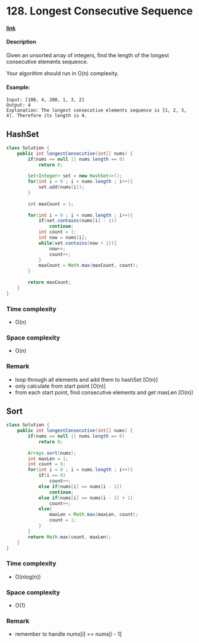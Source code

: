 # 128. Longest Consecutive Sequence

#### [link](https://leetcode.com/problems/longest-consecutive-sequence/)

#### Description
Given an unsorted array of integers, find the length of the longest consecutive elements sequence.

Your algorithm should run in O(n) complexity.

#### Example:
```
Input: [100, 4, 200, 1, 3, 2]
Output: 4
Explanation: The longest consecutive elements sequence is [1, 2, 3, 4]. Therefore its length is 4.
```

## HashSet
```java
class Solution {
    public int longestConsecutive(int[] nums) {
        if(nums == null || nums.length == 0)
            return 0;
        
        Set<Integer> set = new HashSet<>(); 
        for(int i = 0 ; i < nums.length ; i++){
            set.add(nums[i]);
        }
        
        int maxCount = 1;
        
        for(int i = 0 ; i < nums.length ; i++){
            if(set.contains(nums[i] - 1))
                continue;
            int count = 1;
            int now = nums[i];
            while(set.contains(now + 1)){
                now++;
                count++;
            }
            maxCount = Math.max(maxCount, count);
        }
        
        return maxCount;
    }
}
```
### Time complexity
* O(n)
### Space complexity
* O(n)
### Remark
* loop through all elements and add them to hashSet [O(n)]
* only calculate from start point [O(n)]
* from each start point, find consecutive elements and get maxLen [O(n)]

## Sort
```java
class Solution {
    public int longestConsecutive(int[] nums) {
        if(nums == null || nums.length == 0)
            return 0;
        
        Arrays.sort(nums);
        int maxLen = 1;
        int count = 0;
        for(int i = 0 ; i < nums.length ; i++){
            if(i == 0)
                count++;
            else if(nums[i] == nums[i - 1])
                continue;
            else if(nums[i] == nums[i - 1] + 1)
                count++;
            else{
                maxLen = Math.max(maxLen, count);
                count = 1;
            }
        }
        return Math.max(count, maxLen);
    }
}
```
### Time complexity
* O(nlog(n))
### Space complexity
* O(1)
### Remark
* remember to handle nums[i] == nums[i - 1]